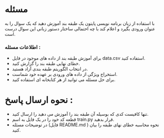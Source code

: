 # مسئله
با استفاده از زبان برنامه نویسی پایتون یک طبقه بند آموزش دهید که یک سوال را به عنوان ورودی بگیرد و اعلام کند با چه احتمالی ساختار دستور زبانی این سوال درست است.

### اطلاعات مسئله :‌  
- برای آموزش طبقه بند از داده های موجود در فایل data.csv استفاده کنید.
- خطای نهایی طبقه بند را گزارش کنید.
- در انتخاب الگوریتم طبقه بندی آزاد هستید.
- استخراج ویژگی از داده های ورودی بر عهده خود شماست.
- برای حل مسئله می توانید از هر کتابخانه ای استفاده کنید.



# نحوه ارسال پاسخ : 
- تنها کافیست کدی که بوسیله آن طبقه بند را آموزش می دهید را ارسال کنید.
- قطعه کد خود را در یک فایل به اسم train.py قرار بدهید.
- در توضیحات مسئله (فایل README.md ) نحوه محاسبه خطای نهای طبقه را بیان کنید.
